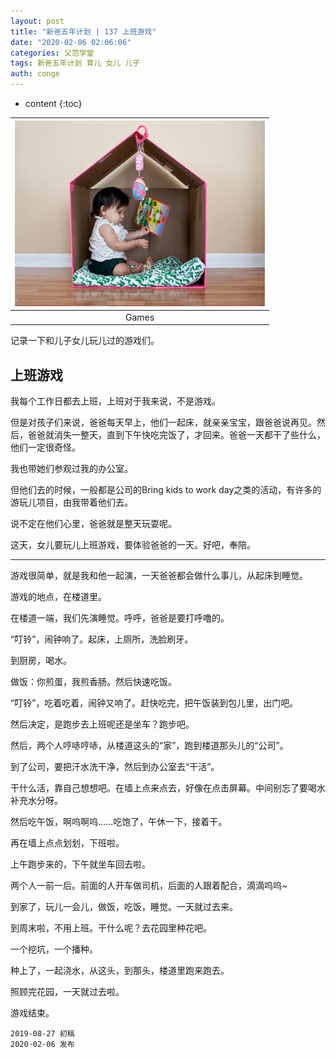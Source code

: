 ```yaml
---
layout: post
title: "新爸五年计划 | 137 上班游戏"
date: "2020-02-06 02:06:06"
categories: 父范学堂
tags: 新爸五年计划 育儿 女儿 儿子
auth: conge
---
```

* content
{:toc}

|![ ](../../assets/images/父范学堂/118382-1e10e4558bc857d8.png)|
|:----:|
|Games| 

记录一下和儿子女儿玩儿过的游戏们。

## 上班游戏

我每个工作日都去上班，上班对于我来说，不是游戏。

但是对孩子们来说，爸爸每天早上，他们一起床，就亲亲宝宝，跟爸爸说再见。然后，爸爸就消失一整天，直到下午快吃完饭了，才回来。爸爸一天都干了些什么，他们一定很奇怪。

我也带她们参观过我的办公室。

但他们去的时候，一般都是公司的Bring kids to work day之类的活动，有许多的游玩儿项目，由我带着他们去。

说不定在他们心里，爸爸就是整天玩耍呢。

这天，女儿要玩儿上班游戏，要体验爸爸的一天。好吧，奉陪。





-----

游戏很简单，就是我和他一起演，一天爸爸都会做什么事儿，从起床到睡觉。

游戏的地点，在楼道里。

在楼道一端，我们先演睡觉。呼呼，爸爸是要打呼噜的。

“叮铃”，闹钟响了。起床，上厕所，洗脸刷牙。

到厨房，喝水。

做饭：你煎蛋，我煎香肠。然后快速吃饭。

“叮铃”，吃着吃着，闹钟又响了。赶快吃完，把午饭装到包儿里，出门吧。

然后决定，是跑步去上班呢还是坐车？跑步吧。

然后，两个人哼哧哼哧，从楼道这头的“家”，跑到楼道那头儿的“公司”。

到了公司，要把汗水洗干净，然后到办公室去“干活”。

干什么活，靠自己想想吧。在墙上点来点去，好像在点击屏幕。中间别忘了要喝水补充水分呀。

然后吃午饭，啊呜啊呜……吃饱了，午休一下，接着干。

再在墙上点点划划，下班啦。

上午跑步来的，下午就坐车回去啦。

两个人一前一后。前面的人开车做司机，后面的人跟着配合，滴滴呜呜~

到家了，玩儿一会儿，做饭，吃饭，睡觉。一天就过去来。

到周末啦，不用上班。干什么呢？去花园里种花吧。

一个挖坑，一个播种。

种上了，一起浇水，从这头，到那头，楼道里跑来跑去。

照顾完花园，一天就过去啦。

游戏结束。

```
2019-08-27 初稿
2020-02-06 发布
```
